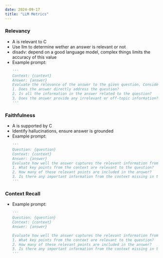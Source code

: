 ```yaml
---
date: 2024-09-17
title: "LLM Metrics"
---
```

### Relevancy
- A is relevant to C
- Use llm to determine wether an answer is relevant or not
- disadv: depend on a good language model, complex things limits the accuracy of this value
- Example prompt: 
    ```python
    '''
    Context: {context}
    Answer: {answer}
    Evaluate the relevance of the answer to the given question. Consider the following:
    1. Does the answer directly address the question?
    2. Is all the information in the answer related to the question?
    3. Does the answer provide any irrelevant or off-topic information?
    '''
    ```

### Faithfulness
- A is supported by C
- Identify hallucinations, ensure answer is grounded
- Example prompt: 
    ```python
    '''
    Question: {question}
    Context: {context}
    Answer: {answer}
    Evaluate how well the answer captures the relevant information from the context. Consider the following:
    1. What key points from the context are relevant to the question?
    2. How many of these relevant points are included in the answer?
    3. Is there any important information from the context missing in the answer?
    '''
    ```

### Context Recall
- Example prompt: 
    ```python
    '''
    Question: {question}
    Context: {context}
    Answer: {answer}

    Evaluate how well the answer captures the relevant information from the context. Consider the following:
    1. What key points from the context are relevant to the question?
    2. How many of these relevant points are included in the answer?
    3. Is there any important information from the context missing in the answer?
    '''
    ```
